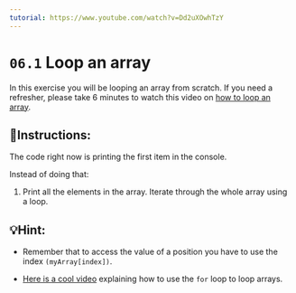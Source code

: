 ```yaml
---
tutorial: https://www.youtube.com/watch?v=Dd2uXOwhTzY
---
```


# `06.1` Loop an array

In this exercise you will be looping an array from scratch. If you need a refresher, please take 6 minutes to watch this video on [how to loop an array](https://www.youtube.com/watch?v=24Wpg6njlYI).

## 📝Instructions:

The code right now is printing the first item in the console. 

Instead of doing that:

1. Print all the elements in the array. Iterate through the whole array using a loop.

## 💡Hint:

+ Remember that to access the value of a position you have to use the index `(myArray[index])`.

+ [Here is a cool video](https://www.youtube.com/watch?v=24Wpg6njlYI) explaining how to use the `for` loop to loop arrays.
